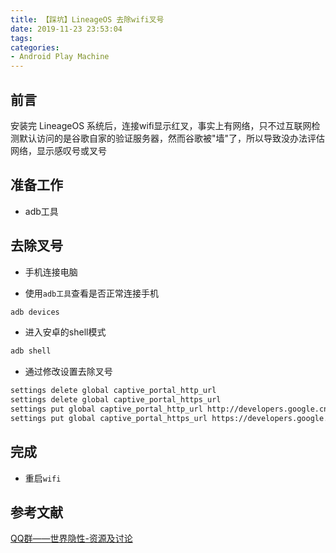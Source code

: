 ```yaml
---
title: 【踩坑】LineageOS 去除wifi叉号
date: 2019-11-23 23:53:04
tags:
categories:
- Android Play Machine
---
```


## 前言

安装完 LineageOS 系统后，连接wifi显示红叉，事实上有网络，只不过互联网检测默认访问的是谷歌自家的验证服务器，然而谷歌被"墙"了，所以导致没办法评估网络，显示感叹号或叉号

<!-- more -->

## 准备工作

- adb工具

## 去除叉号

- 手机连接电脑

- 使用`adb工具`查看是否正常连接手机

``` bash
adb devices
```

- 进入安卓的shell模式

``` bash
adb shell
```

- 通过修改设置去除叉号

``` bash
settings delete global captive_portal_http_url
settings delete global captive_portal_https_url
settings put global captive_portal_http_url http://developers.google.cn/generate_204
settings put global captive_portal_https_url https://developers.google.cn/generate_204
```

## 完成

- 重启`wifi`

## 参考文献

[QQ群——世界隐性-资源及讨论](https://jq.qq.com/?_wv=1027&k=5lGp1Yv)

